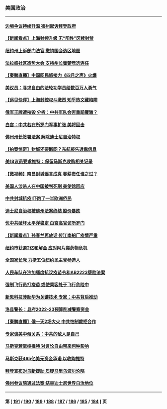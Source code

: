 ### 美国政治
---
#### [边境争议持续升温 德州起诉拜登政府](../../pages/ncid1078159/n13718686.md) 
#### [【新闻看点】上海封控升级 无“阳性”区续封禁](../../pages/ncid1078159/n13717941.md) 
#### [纽约州上诉部门法官 撤销国会选区地图](../../pages/ncid1078159/n13718246.md) 
#### [法拉盛社区造势大会 支持州长霍楚竞选连任](../../pages/ncid1078159/n13718276.md) 
#### [【秦鹏直播】中国网民怒接力《四月之声》火爆](../../pages/ncid1078159/n13718036.md) 
#### [美议员：寻求自由的法轮功学员给数百万人勇气](../../pages/ncid1078159/n13717969.md) 
#### [【远见快评】上海封控权斗激烈 知乎热文藏陷阱](../../pages/ncid1078159/n13718019.md) 
#### [俄军王牌遭摧毁 分析：中共军队会否重蹈覆辙？](../../pages/ncid1078159/n13717967.md) 
#### [白宫：中共若在所罗门军事扩张 美将回击](../../pages/ncid1078159/n13717961.md) 
#### [佛州州长签署法案 解除迪士尼自治特权](../../pages/ncid1078159/n13717956.md) 
#### [【拍案惊奇】封城还要断网？东航报告透露信息](../../pages/ncid1078159/n13717915.md) 
#### [美18议员要求推特：保留马斯克收购相关记录](../../pages/ncid1078159/n13717868.md) 
#### [【微视频】南昌封城谣言成真 春耕责任谁之过？](../../pages/ncid1078159/n13717877.md) 
#### [美国人涉杀人在中国被判死刑 美使馆回应](../../pages/ncid1078159/n13717836.md) 
#### [中共封城抗疫 吓跑了一半欧洲侨民](../../pages/ncid1078159/n13717854.md) 
#### [迪士尼自治权被佛州法案终结 股价暴跌](../../pages/ncid1078159/n13717248.md) 
#### [忧中共破坏太平洋稳定 白宫高官访所罗门](../../pages/ncid1078159/n13717718.md) 
#### [【新闻看点】孙春兰再放话 传江南船厂疫情严重](../../pages/ncid1078159/n13717213.md) 
#### [纽约市获逾2亿和解金 应对阿片类药物危机](../../pages/ncid1078159/n13717463.md) 
#### [全国家长党 力挺五位纽约民主党参选人](../../pages/ncid1078159/n13717466.md) 
#### [人民车队在沙加缅度抗议疫苗令和AB2223堕胎法案](../../pages/ncid1078159/n13717422.md) 
#### [强制飞行员打疫苗 或使乘客处于飞行危险中](../../pages/ncid1078159/n13717395.md) 
#### [新思科技涉助华为关键技术 专家：中共背后推动](../../pages/ncid1078159/n13717246.md) 
#### [洛县警长：县府2022-23预算削减警察资金](../../pages/ncid1078159/n13717356.md) 
#### [【秦鹏直播】俄一天2场大火 中共怕制裁拒合作](../../pages/ncid1078159/n13717244.md) 
#### [专家谈美中俄关系：中共的敌人是自己](../../pages/ncid1078159/n13716189.md) 
#### [马斯克若掌控推特 对言论自由带来何种影响](../../pages/ncid1078159/n13717229.md) 
#### [马斯克获465亿美元资金承诺 以收购推特](../../pages/ncid1078159/n13717068.md) 
#### [拜登宣布对乌新援助 质疑马里乌波尔沦陷](../../pages/ncid1078159/n13717073.md) 
#### [佛州参议院通过法案 结束迪士尼世界自治地位](../../pages/ncid1078159/n13717045.md) 

---
#### 第 [ [191](./191.md) / [190](./190.md) / [189](./189.md) / [188](./188.md) / [187](./187.md) / [186](./186.md) / [185](./185.md) / [184](./184.md) ] 页
